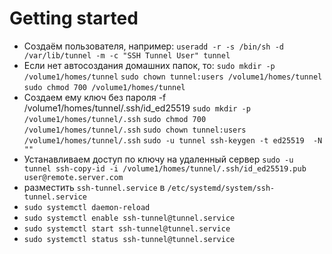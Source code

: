 # Getting started

- Создаём пользователя, например:
  `useradd -r -s /bin/sh -d /var/lib/tunnel -m -c "SSH Tunnel User" tunnel`
- Если нет автосоздания домашних папок, то:
  `sudo mkdir -p /volume1/homes/tunnel`
  `sudo chown tunnel:users /volume1/homes/tunnel`
  `sudo chmod 700 /volume1/homes/tunnel`
- Создаем ему ключ без пароля
  -f /volume1/homes/tunnel/.ssh/id_ed25519
  `sudo mkdir -p /volume1/homes/tunnel/.ssh`
  `sudo chmod 700 /volume1/homes/tunnel/.ssh`
  `sudo chown tunnel:users /volume1/homes/tunnel/.ssh`
  `sudo -u tunnel ssh-keygen -t ed25519  -N ""`
- Устанавливаем доступ по ключу на удаленный сервер
  `sudo -u tunnel ssh-copy-id -i /volume1/homes/tunnel/.ssh/id_ed25519.pub user@remote.server.com`
- разместить `ssh-tunnel.service` в `/etc/systemd/system/ssh-tunnel.service`
- `sudo systemctl daemon-reload`
- `sudo systemctl enable ssh-tunnel@tunnel.service`
- `sudo systemctl start ssh-tunnel@tunnel.service`
- `sudo systemctl status ssh-tunnel@tunnel.service`
